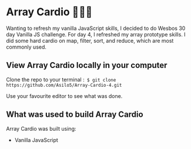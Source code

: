 # Array Cardio 🏋🏻‍♀️

Wanting to refresh my vanilla JavaScript skills, I decided to do Wesbos 30 day Vanilla JS challenge. For day 4, I refreshed my array prototype skills. I did some hard cardio on map, filter, sort, and reduce, which are most commonly used.

## View Array Cardio locally in your computer

Clone the repo to your terminal :``` $ git clone https://github.com/Asilo5/Array-Cardio-4.git```

Use your favourite editor to see what was done.

## What was used to build Array Cardio

Array Cardio was built using:
  - Vanilla JavaScript
  
